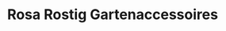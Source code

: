 ---
title: "Rosa Rostig Gartenaccessoires"
url: /kiel/rosa-rostig-gartenaccessoires/
shop: Garten-Center
---